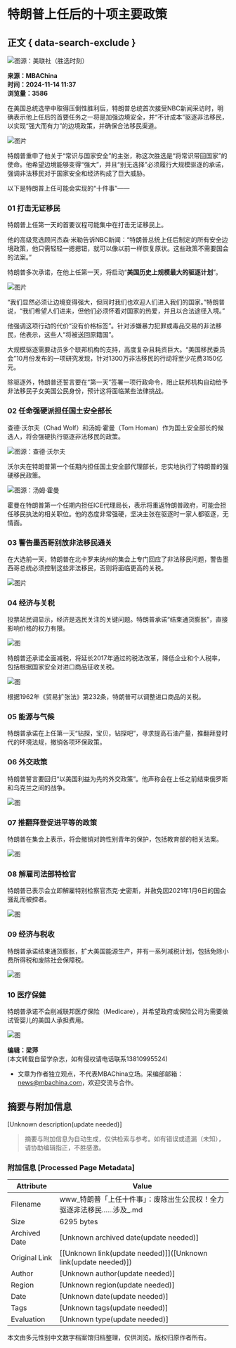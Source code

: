 # 特朗普上任后的十项主要政策

## 正文 { data-search-exclude }


![图源：美联社（胜选时刻）](https://static3.doxue.com/uploads/2025/01/14/d3d202754f0368c209d1259ccddbe5ef.jpg)

**来源：MBAChina**  
**时间：2024-11-14 11:37**  
**浏览量：3586**  

在美国总统选举中取得压倒性胜利后，特朗普总统首次接受NBC新闻采访时，明确表示他上任后的首要任务之一将是加强边境安全，并“不计成本”驱逐非法移民，以实现“强大而有力”的边境政策，并确保合法移民渠道。

![图片](https://mmbiz.qpic.cn/mmbiz_png/LbGVbOMMOHCx4kh2fia7tZBwGfSQ2ts5hcl8OYIjengibBxDgQ6fNLc2SxxCyQmhwgJricy244hCcqOvQh6rwLrTA/640?wx_fmt=png&from=appmsg&wxfrom=13&tp=wxpic)

特朗普重申了他关于“常识与国家安全”的主张，称这次胜选是“将常识带回国家”的使命。他希望边境能够变得“强大”，并且“别无选择”必须履行大规模驱逐的承诺，强调非法移民对于国家安全和经济构成了巨大威胁。

以下是特朗普上任可能会实现的“十件事”——

### 01 打击无证移民

特朗普上任第一天的首要议程可能集中在打击无证移民上。

他的高级竞选顾问杰森·米勒告诉NBC新闻：“特朗普总统上任后制定的所有安全边境政策，他只需轻轻一摁摁钮，就可以像以前一样恢复原状。这些政策不需要国会的法案。”

特朗普多次承诺，在他上任第一天，将启动“**美国历史上规模最大的驱逐计划**”。

![图片](https://mmbiz.qpic.cn/mmbiz_png/LbGVbOMMOHCx4kh2fia7tZBwGfSQ2ts5hz7SxoVDZnWWYmFxsoicXj9nJ60WIOmF7weVKUz18CGjuYAmu13O5huA/640?wx_fmt=png&from=appmsg&tp=wxpic&wxfrom=5&wx_lazy=1&wx_co=1)

“我们显然必须让边境变得强大，但同时我们也欢迎人们进入我们的国家。”特朗普说，“我们希望人们进来，但他们必须怀着对国家的热爱，并且以合法途径入境。”

他强调这项行动的代价“没有价格标签”。针对涉嫌暴力犯罪或毒品交易的非法移民，他表示，这些人“将被送回原籍国”。

大规模驱逐需要动员多个联邦机构的支持，高度复杂且耗资巨大。“美国移民委员会”10月份发布的一项研究发现，针对1300万非法移民的行动将至少花费3150亿元。

除驱逐外，特朗普还誓言要在“第一天”签署一项行政命令，阻止联邦机构自动给予非法移民子女美国公民身份，预计这将面临某些法律挑战。

### 02 任命强硬派担任国土安全部长

查德·沃尔夫（Chad Wolf）和汤姆·霍曼（Tom Homan）作为国土安全部长的候选人，将会强硬执行驱逐非法移民的政策。

![图源：查德·沃尔夫](https://mmbiz.qpic.cn/mmbiz_png/LbGVbOMMOHCx4kh2fia7tZBwGfSQ2ts5hsDUMqed62sucYQeRI7jWcTO8Qa0w6oBjUZQ56ydA9mPHcTB7y2MZ4A/640?wx_fmt=png&from=appmsg&tp=wxpic&wxfrom=5&wx_lazy=1&wx_co=1)

沃尔夫在特朗普第一个任期内担任国土安全部代理部长，忠实地执行了特朗普的强硬移民政策。

![图源：汤姆·霍曼](https://mmbiz.qpic.cn/mmbiz_png/LbGVbOMMOHCx4kh2fia7tZBwGfSQ2ts5hXibovBT4LAKCx02DsRBZnEzAibdZvyr4F8aU1WF0JtJwlmmNL34R9KiaQ/640?wx_fmt=png&from=appmsg&tp=wxpic&wxfrom=5&wx_lazy=1&wx_co=1)

霍曼在特朗普第一个任期内担任ICE代理局长，表示将重返特朗普政府，可能会担任移民执法的相关职位。他的态度非常强硬，坚决主张在驱逐时一家人都驱逐，无情面。

### 03 警告墨西哥别放非法移民通关

在大选前一天，特朗普在北卡罗来纳州的集会上专门回应了非法移民问题，警告墨西哥总统必须控制这些非法移民，否则将面临更高的关税。

![图片](https://mmbiz.qpic.cn/mmbiz_png/LbGVbOMMOHCx4kh2fia7tZBwGfSQ2ts5hMAR1h9VrTgh7RoqRic7FdeceHzDvoScWIzVZOA1yaBA5YPcS5VQoeuA/640?wx_fmt=png&from=appmsg&tp=wxpic&wxfrom=5&wx_lazy=1&wx_co=1)

### 04 经济与关税

投票站民调显示，经济是选民关注的关键问题。特朗普承诺“结束通货膨胀”，直接影响价格的权力有限。

![图](https://static3.doxue.com/uploads/2024/11/14/052a77ef3eb0e48c3f54e49e15366601.png)

特朗普还承诺全面减税，将延长2017年通过的税法改革，降低企业和个人税率，包括根据国家安全对进口商品征收关税。

![图](https://static3.doxue.com/uploads/2024/11/14/938300e8708b54ea963783d83207c7ec.png)

根据1962年《贸易扩张法》第232条，特朗普可以调整进口商品的关税。

### 05 能源与气候

特朗普承诺在上任第一天“钻探，宝贝，钻探吧”，寻求提高石油产量，推翻拜登时代的环境法规，撤销各项环保政策。

### 06 外交政策

特朗普誓言要回归“以美国利益为先的外交政策”。他声称会在上任之前结束俄罗斯和乌克兰之间的战争。

![图](https://static3.doxue.com/uploads/2024/11/14/b01b21dd54902554c986f9215932e183.png)

### 07 推翻拜登促进平等的政策

特朗普在集会上表示，将会撤销对跨性别青年的保护，包括教育部的相关法案。

![图](https://static3.doxue.com/uploads/2024/11/14/29a0d3c88507ce3bbb06c407c0be0a17.png)

### 08 解雇司法部特检官

特朗普已表示会立即解雇特别检察官杰克·史密斯，并赦免因2021年1月6日的国会骚乱而被控者。

![图](https://static3.doxue.com/uploads/2024/11/14/b2ff33b2db0d79c2b2e70308bdef89fa.png)

### 09 经济与税收

特朗普承诺结束通货膨胀，扩大美国能源生产，并有一系列减税计划，包括免除小费所得税和废除社会保障税。

![图](https://static3.doxue.com/uploads/2024/11/14/33e9eaed4e41c67c4ed7c2c704b1eef6.jpg)

### 10 医疗保健

特朗普承诺不会削减联邦医疗保险（Medicare），并希望政府或保险公司为需要做试管婴儿的美国人承担费用。

![图](https://static3.doxue.com/uploads/2024/11/14/fc4ce2ceaa54e2af0fa007c837063e6e.png)

**编辑：梁萍**  
(本文转载自留学杂志，如有侵权请电话联系13810995524)  

* 文章为作者独立观点，不代表MBAChina立场。采编部邮箱：news@mbachina.com，欢迎交流与合作。
<!-- tcd_original_link https://www.mbachina.com/html/xw/202411/602562.html -->


## 摘要与附加信息

<!-- tcd_abstract -->
[Unknown description(update needed)]
<!-- tcd_abstract_end -->

> 摘要与附加信息为自动生成，仅供检索与参考。如有错误或遗漏（未知），请协助编辑指正，不胜感激。

### 附加信息 [Processed Page Metadata]

| Attribute       | Value                                  |
|-----------------|----------------------------------------|
| Filename        | www_特朗普「上任十件事」：废除出生公民权！全力驱逐非法移民......涉及_.md                             |
| Size            | 6295 bytes                           |
| Archived Date   | [Unknown archived date(update needed)]                             |
| Original Link   | [[Unknown link(update needed)]]([Unknown link(update needed)])                       |
| Author          | [Unknown author(update needed)]                               |
| Region          | [Unknown region(update needed)]                               |
| Date            | [Unknown date(update needed)]                                 |
| Tags            | [Unknown tags(update needed)]                                 |
| Evaluation            | [Unknown type(update needed)]                                 |
<!-- tcd_table_end -->

本文由多元性别中文数字档案馆归档整理，仅供浏览。版权归原作者所有。
